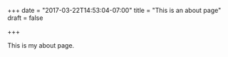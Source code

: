 +++
date = "2017-03-22T14:53:04-07:00"
title = "This is an about page"
draft = false

+++

This is my about page.
